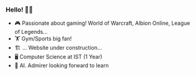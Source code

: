 ### Hello! 🎃👋
* 🎮 Passionate about gaming! World of Warcraft, Albion Online, League of Legends...
* 🏋️ Gym/Sports big fan!
* 🏗️ ... Website under construction...
* 🖥️ Computer Science at IST (1 Year)
* 🤖 AI. Admirer looking forward to learn
